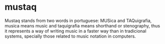 # mustaq
Mustaq stands from two words in portuguese: MUSica and TAQuigrafia, musica means music and taquigrafia means shorthand or stenography, thus it represents a way of writing music in a faster way than in tradicional systems, specially those related to music notation in computers.
